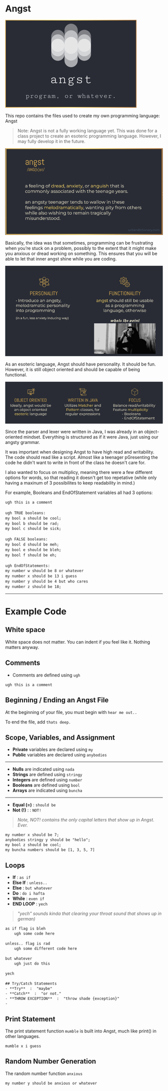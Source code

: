 # Angst


![picture 1](images/1c59742cc19c4348a76b4b8d6325a3c6e86500588c1a1604686e05aab503377e.png)  


This repo contains the files used to create my own programming language: Angst
> Note: Angst is not a fully working language yet. This was done for a class project to create an esoteric programming language. However, I may fully develop it in the future.


![picture 2](images/f61dd0d1ee128ce915b0df54016d430b5641366db6d5cec77aab1781b634d3f4.png)  

Basically, the idea was that sometimes, programming can be frustrating when you’re stuck on a problem, possibly to the extent that it might make you anxious or dread working on something. This ensures that you will be able to let that inner angst shine while you are coding.

![picture 6](images/ac259de7e53ebbff5a4fdf17efb3507b55c65d3167e5e59998e8ea5605ed4e2f.png)  

As an esoteric language, Angst should have personality. It should be fun. 
However, it is still object oriented and should be capable of being functional.

![picture 7](images/bb0c06888c33476cab590ac72fd5aab30a82107833fc011666271a85d6901e34.png)  

Since the parser and lexer were written in Java, I was already in an object-oriented mindset. Everything is structured as if it were Java, just using our angsty grammar.

It was important when designing Angst to have high read and writability. The code should read like a script. Almost like a teenager pGresenting the code he didn't want to write in front of the class he doesn't care for. 

I also wanted to focus on multiplicy, meaning there were a few different options for words, so that reading it doesn't get too repetative (while only having a maxinum of 3 possibilites to keep readability in mind.)

For example, Booleans and EndOfStatement variables all had 3 options:

```html
ugh this is a comment

ugh TRUE booleans:
my bool a should be cool;
my bool b should be rad;
my bool c should be sick;

ugh FALSE booleans:
my bool d should be meh;
my bool e should be bleh;
my bool f should be eh;

ugh EndOfStatements:
my number w should be 8 or whatever
my number x should be 13 i guess
my number y should be 4 but who cares
my number z should be 18;
```


---
# Example Code

## White space
White space does not matter. You can indent if you feel like it. Nothing matters anyway.

## Comments
- Comments are defined using ```ugh```
```
ugh this is a comment
```
## Beginning / Ending an Angst File
At the beginning of your file, you must begin with 
``` hear me out.. ```

To end the file, add
``` thats deep. ```

## Scope, Variables, and Assignment 
- **Private** variables are declared using ```my```
- **Public** variables are declared using ```anybodies```

---
- **Nulls** are indicated using ```nada```
- **Strings** are defined using ```stringy```
- **Integers** are defined using ```number```
- **Booleans** are defined using ```bool```
- **Arrays** are indicated using ```buncha```
---
- **Equal (=)**  :  ```should be```
- **Not (!)**  :  :  ```NOT!```
> *Note, NOT! contains the only capital letters that show up in Angst. Ever.*
```
my number x should be 7;
anybodies stringy y should be "hello";
my bool z should be cool;
my buncha numbers should be [1, 3, 5, 7]
```

## Loops
- **If**  :  ```as if```
- **Else If**  :  ```unless..```
- **Else**  :  ```but whatever```
- **Do**  :  ```do i hafta```
- **While**  :  ```even if```
- **END LOOP**  :  ```yech``` 
>*"yech" sounds kinda that clearing your throat sound that shows up in german)*
```
as if flag is bleh
    ugh some code here

unless.. flag is rad
    ugh some different code here

but whatever
    ugh just do this

yech

## Try/Catch Statements
- **Try**  :  "maybe"
- **Catch**  :  "or not."
- **THROW EXCEPTION**  :  "throw shade {exception}"
- 
```

## Print Statement
The print statement function ```mumble``` is built into Angst, much like print() in other languages. 

```
mumble x i guess
```

## Random Number Generation
The random number function ```anxious```

```
my number y should be anxious or whatever
```